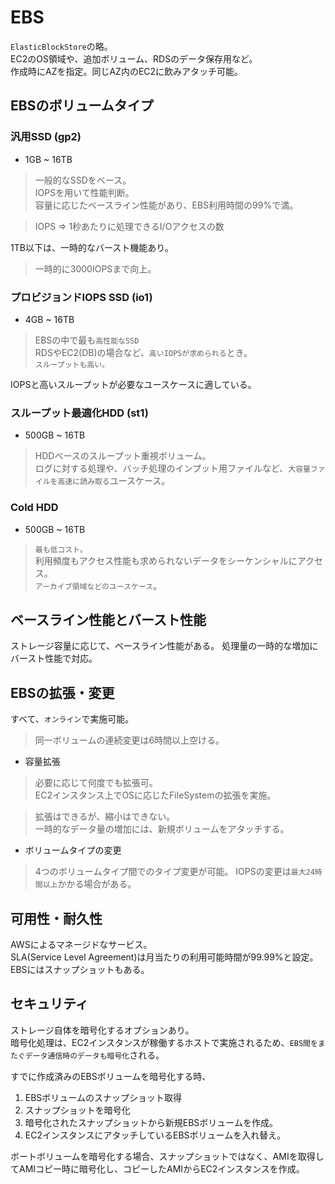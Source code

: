 # EBS
`ElasticBlockStore`の略。  
EC2のOS領域や、追加ボリューム、RDSのデータ保存用など。  
作成時にAZを指定。同じAZ内のEC2に飲みアタッチ可能。

## EBSのボリュームタイプ
### 汎用SSD (gp2)
- 1GB ~ 16TB
> 一般的なSSDをベース。  
> IOPSを用いて性能判断。  
> 容量に応じたベースライン性能があり、EBS利用時間の99%で満。  

> IOPS => 1秒あたりに処理できるI/Oアクセスの数

1TB以下は、一時的なバースト機能あり。
> 一時的に3000IOPSまで向上。

### プロビジョンドIOPS SSD (io1)
- 4GB ~ 16TB
> EBSの中で最も`高性能なSSD`  
> RDSやEC2(DB)の場合など、`高いIOPSが求められる`とき。  
> `スループットも高い。`

IOPSと高いスループットが必要なユースケースに適している。

### スループット最適化HDD (st1)
- 500GB ~ 16TB
> HDDベースのスループット重視ボリューム。  
> ログに対する処理や、バッチ処理のインプット用ファイルなど、`大容量ファイルを高速に読み取る`ユースケース。

### Cold HDD
- 500GB ~ 16TB
> `最も低コスト。`  
> 利用頻度もアクセス性能も求められないデータをシーケンシャルにアクセス。  
> `アーカイブ領域などのユースケース`。

## ベースライン性能とバースト性能
ストレージ容量に応じて、ベースライン性能がある。
処理量の一時的な増加にバースト性能で対応。

## EBSの拡張・変更
すべて、`オンライン`で実施可能。
> 同一ボリュームの連続変更は6時間以上空ける。

- 容量拡張
> 必要に応じて何度でも拡張可。  
> EC2インスタンス上でOSに応じたFileSystemの拡張を実施。

> 拡張はできるが、縮小はできない。  
> 一時的なデータ量の増加には、新規ボリュームをアタッチする。

- ボリュームタイプの変更

> 4つのボリュームタイプ間でのタイプ変更が可能。
> IOPSの変更は`最大24時間以上`かかる場合がある。

## 可用性・耐久性
AWSによるマネージドなサービス。  
SLA(Service Level Agreement)は月当たりの利用可能時間が99.99%と設定。  
EBSにはスナップショットもある。

## セキュリティ
ストレージ自体を暗号化するオプションあり。  
暗号化処理は、EC2インスタンスが稼働するホストで実施されるため、`EBS間をまたぐデータ通信時のデータも暗号化`される。

すでに作成済みのEBSボリュームを暗号化する時、

1. EBSボリュームのスナップショット取得
2. スナップショットを暗号化
3. 暗号化されたスナップショットから新規EBSボリュームを作成。
4. EC2インスタンスにアタッチしているEBSボリュームを入れ替え。

ボートボリュームを暗号化する場合、スナップショットではなく、AMIを取得してAMIコピー時に暗号化し、コピーしたAMIからEC2インスタンスを作成。
